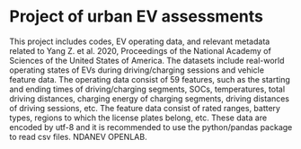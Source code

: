 # Project of urban EV assessments
This project includes codes, EV operating data, and relevant metadata related to Yang Z. et al. 2020, Proceedings of the National Academy of Sciences of the United States of America. The datasets include real-world operating states of EVs during driving/charging sessions and vehicle feature data. The operating data consist of 59 features, such as the starting and ending times of driving/charging segments, SOCs, temperatures, total driving distances, charging energy of charging segments, driving distances of driving sessions, etc. The feature data consist of rated ranges, battery types, regions to which the license plates belong, etc. These data are encoded by utf-8 and it is recommended to use the python/pandas package to read csv files. NDANEV OPENLAB.

